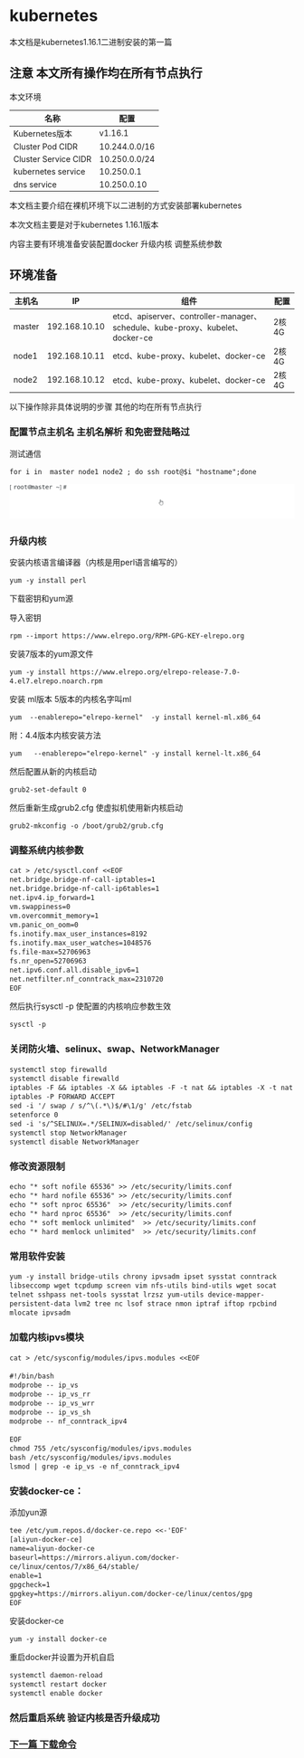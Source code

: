 ﻿# kubernetes
本文档是kubernetes1.16.1二进制安装的第一篇

## 注意 本文所有操作均在所有节点执行

本文环境

| 名称                 | 配置          |
| -------------------- | ------------- |
| Kubernetes版本       | v1.16.1       |
| Cluster Pod CIDR     | 10.244.0.0/16 |
| Cluster Service CIDR | 10.250.0.0/24 |
| kubernetes service   | 10.250.0.1    |
| dns service          | 10.250.0.10   |

本文档主要介绍在裸机环境下以二进制的方式安装部署kubernetes

本次文档主要是对于kubernetes 1.16.1版本

内容主要有环境准备安装配置docker 升级内核 调整系统参数

## 环境准备

| 主机名 | IP            | 组件                                                         | 配置   |
| ------ | ------------- | ------------------------------------------------------------ | ------ |
| master | 192.168.10.10 | etcd、apiserver、controller-manager、schedule、kube-proxy、kubelet、docker-ce | 2核 4G |
| node1  | 192.168.10.11 | etcd、kube-proxy、kubelet、docker-ce                         | 2核 4G |
| node2  | 192.168.10.12 | etcd、kube-proxy、kubelet、docker-ce                         | 2核 4G |

以下操作除非具体说明的步骤  其他的均在所有节点执行

### 配置节点主机名 主机名解析 和免密登陆略过

测试通信

```
for i in  master node1 node2 ; do ssh root@$i "hostname";done
```

![](image/ktest-shh.gif)

### 升级内核

  安装内核语言编译器（内核是用perl语言编写的）

	yum -y install perl

  下载密钥和yum源

  导入密钥

	rpm --import https://www.elrepo.org/RPM-GPG-KEY-elrepo.org

  安装7版本的yum源文件

	yum -y install https://www.elrepo.org/elrepo-release-7.0-4.el7.elrepo.noarch.rpm

  安装 ml版本 5版本的内核名字叫ml

	yum  --enablerepo="elrepo-kernel"  -y install kernel-ml.x86_64

附：4.4版本内核安装方法

```
yum   --enablerepo="elrepo-kernel" -y install kernel-lt.x86_64
```

然后配置从新的内核启动

	grub2-set-default 0

  然后重新生成grub2.cfg 使虚拟机使用新内核启动

	grub2-mkconfig -o /boot/grub2/grub.cfg

### 调整系统内核参数

```shell
cat > /etc/sysctl.conf <<EOF
net.bridge.bridge-nf-call-iptables=1
net.bridge.bridge-nf-call-ip6tables=1
net.ipv4.ip_forward=1
vm.swappiness=0
vm.overcommit_memory=1
vm.panic_on_oom=0
fs.inotify.max_user_instances=8192
fs.inotify.max_user_watches=1048576
fs.file-max=52706963
fs.nr_open=52706963
net.ipv6.conf.all.disable_ipv6=1
net.netfilter.nf_conntrack_max=2310720
EOF
```

  然后执行sysctl -p 使配置的内核响应参数生效

	sysctl -p



### 关闭防火墙、selinux、swap、NetworkManager 

```shell
systemctl stop firewalld
systemctl disable firewalld
iptables -F && iptables -X && iptables -F -t nat && iptables -X -t nat
iptables -P FORWARD ACCEPT
sed -i '/ swap / s/^\(.*\)$/#\1/g' /etc/fstab
setenforce 0
sed -i 's/^SELINUX=.*/SELINUX=disabled/' /etc/selinux/config
systemctl stop NetworkManager
systemctl disable NetworkManager
```

### 修改资源限制

```shell
echo "* soft nofile 65536" >> /etc/security/limits.conf
echo "* hard nofile 65536" >> /etc/security/limits.conf
echo "* soft nproc 65536"  >> /etc/security/limits.conf
echo "* hard nproc 65536"  >> /etc/security/limits.conf
echo "* soft memlock unlimited"  >> /etc/security/limits.conf
echo "* hard memlock unlimited"  >> /etc/security/limits.conf
```

### 常用软件安装

```shell
yum -y install bridge-utils chrony ipvsadm ipset sysstat conntrack libseccomp wget tcpdump screen vim nfs-utils bind-utils wget socat telnet sshpass net-tools sysstat lrzsz yum-utils device-mapper-persistent-data lvm2 tree nc lsof strace nmon iptraf iftop rpcbind mlocate ipvsadm
```

### 加载内核ipvs模块

```shell
cat > /etc/sysconfig/modules/ipvs.modules <<EOF

#!/bin/bash
modprobe -- ip_vs
modprobe -- ip_vs_rr
modprobe -- ip_vs_wrr
modprobe -- ip_vs_sh
modprobe -- nf_conntrack_ipv4

EOF
chmod 755 /etc/sysconfig/modules/ipvs.modules
bash /etc/sysconfig/modules/ipvs.modules
lsmod | grep -e ip_vs -e nf_conntrack_ipv4
```

### 安装docker-ce：

添加yun源

	tee /etc/yum.repos.d/docker-ce.repo <<-'EOF'
	[aliyun-docker-ce]
	name=aliyun-docker-ce
	baseurl=https://mirrors.aliyun.com/docker-ce/linux/centos/7/x86_64/stable/
	enable=1
	gpgcheck=1
	gpgkey=https://mirrors.aliyun.com/docker-ce/linux/centos/gpg
	EOF

安装docker-ce

	yum -y install docker-ce

  重启docker并设置为开机自启

	systemctl daemon-reload
	systemctl restart docker
	systemctl enable docker

### 然后重启系统 验证内核是否升级成功

### [下一篇   下载命令](https://github.com/mytting/kubernetes/blob/master/A-%E4%BA%8C%E8%BF%9B%E5%88%B6%E5%AE%89%E8%A3%85Kubernetes/v1.16.1-B%20%E4%B8%8B%E8%BD%BD%E5%91%BD%E4%BB%A4.md)

